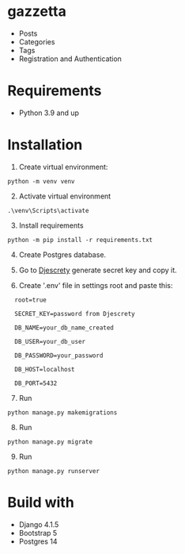 # gazzetta

- Posts
- Categories
- Tags
- Registration and Authentication

# Requirements

* Python 3.9 and up

# Installation 

1. Create virtual environment:

```
python -m venv venv
```

2. Activate virtual environment
```
.\venv\Scripts\activate
```

3. Install requirements

```
python -m pip install -r requirements.txt
```

4. Create Postgres database.


5. Go to [Djescrety](https://djecrety.ir/) generate secret key and copy it.


6. Create '.env' file in settings root and paste this:

 ```
   root=true
 
   SECRET_KEY=password from Djescrety

   DB_NAME=your_db_name_created

   DB_USER=your_db_user

   DB_PASSWORD=your_password

   DB_HOST=localhost

   DB_PORT=5432
   ```

7. Run

```
python manage.py makemigrations
```
8. Run

```
python manage.py migrate
```
9. Run

```
python manage.py runserver
```


# Build with
* Django 4.1.5
* Bootstrap 5
* Postgres 14
